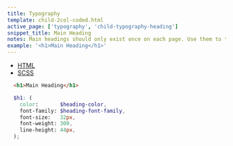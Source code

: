 ```yaml
---
title: Typography
template: child-2col-coded.html
active_page: ['typography', 'child-typography-heading']
snippet_title: Main Heading
notes: Main headings should only exist once on each page. Use them to title the entire page.
example: '<h1>Main Heading</h1>'
---
```


* [HTML](0)
* [SCSS](1)

```html
  <h1>Main Heading</h1>
```
```scss
  $h1: (
    color:       $heading-color,
    font-family: $heading-font-family,
    font-size:   32px,
    font-weight: 300,
    line-height: 44px,
  );
```
